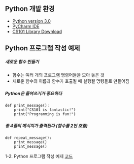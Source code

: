 ## Python 개발 환경
<ul>
  <li><a href="https://www.python.org/downloads/release/python-370">Python version 3.0</a></li>
  <li><a href="https://www.jetbrains.com/pycharm/">PyCharm IDE</a></li>
  <li><a href="http://cs101.kaist.ac.kr/assets/files/cs101_libraries_py35.zip">CS101 Library Download</a></li>
</ul>

## Python 프로그램 작성 예제
<h5>새로운 함수 만들기</h5>
<ul>
    <li>함수는 여러 개의 프로그램 명령어들을 모아 놓은 것</li>
    <li>새로운 함수의 이름과 함수가 호출될 때 실행될 명령들로 만들어짐</li>
</ul>

##### Python은 들여쓰기가 중요하다

``` 
def print_message():
    print("CS101 is fantastic!")
    print("Programming is fun!")
```

##### 총 4줄의 메시지가 출력된다 (함수를 2번 호출)

``` 
def repeat_message():
    print_message() 
    print_message() 
``` 

1-2. Python 프로그램 작성 예제 <a href="https://github.com/2SunE/python_programming/tree/master/ch01">코드</a>
